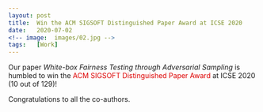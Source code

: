 ```yaml
---
layout: post
title:  Win the ACM SIGSOFT Distinguished Paper Award at ICSE 2020
date:   2020-07-02
<!-- image:  images/02.jpg -->
tags:   [Work]
---
```


Our paper *White-box Fairness Testing through Adversarial Sampling* is humbled to win the <font color="#dd0000">ACM SIGSOFT Distinguished Paper Award</font> at ICSE 2020 (10 out of 129)!

Congratulations to all the co-authors.
